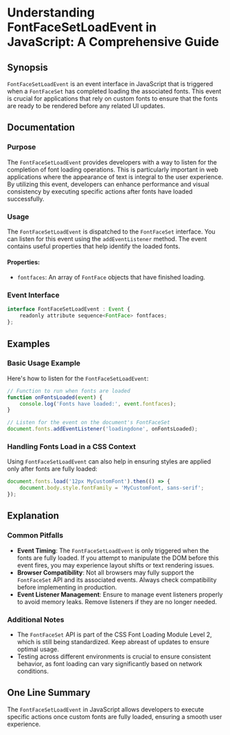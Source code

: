 <!--
Meta Description: # Understanding FontFaceSetLoadEvent in JavaScript: A Comprehensive Guide ## Synopsis `FontFaceSetLoadEvent` is an event interface in JavaScript that ...
Meta Keywords: event, fonts, fontfacesetloadevent, loaded, javascript
-->

# Understanding FontFaceSetLoadEvent in JavaScript: A Comprehensive Guide

## Synopsis
`FontFaceSetLoadEvent` is an event interface in JavaScript that is triggered when a `FontFaceSet` has completed loading the associated fonts. This event is crucial for applications that rely on custom fonts to ensure that the fonts are ready to be rendered before any related UI updates.

## Documentation

### Purpose
The `FontFaceSetLoadEvent` provides developers with a way to listen for the completion of font loading operations. This is particularly important in web applications where the appearance of text is integral to the user experience. By utilizing this event, developers can enhance performance and visual consistency by executing specific actions after fonts have loaded successfully.

### Usage
The `FontFaceSetLoadEvent` is dispatched to the `FontFaceSet` interface. You can listen for this event using the `addEventListener` method. The event contains useful properties that help identify the loaded fonts.

#### Properties:
- `fontfaces`: An array of `FontFace` objects that have finished loading.

### Event Interface
```javascript
interface FontFaceSetLoadEvent : Event {
    readonly attribute sequence<FontFace> fontfaces;
};
```

## Examples

### Basic Usage Example
Here's how to listen for the `FontFaceSetLoadEvent`:

```javascript
// Function to run when fonts are loaded
function onFontsLoaded(event) {
    console.log('Fonts have loaded:', event.fontfaces);
}

// Listen for the event on the document's FontFaceSet
document.fonts.addEventListener('loadingdone', onFontsLoaded);
```

### Handling Fonts Load in a CSS Context
Using `FontFaceSetLoadEvent` can also help in ensuring styles are applied only after fonts are fully loaded:

```javascript
document.fonts.load('12px MyCustomFont').then(() => {
    document.body.style.fontFamily = 'MyCustomFont, sans-serif';
});
```

## Explanation

### Common Pitfalls
- **Event Timing**: The `FontFaceSetLoadEvent` is only triggered when the fonts are fully loaded. If you attempt to manipulate the DOM before this event fires, you may experience layout shifts or text rendering issues.
- **Browser Compatibility**: Not all browsers may fully support the `FontFaceSet` API and its associated events. Always check compatibility before implementing in production.
- **Event Listener Management**: Ensure to manage event listeners properly to avoid memory leaks. Remove listeners if they are no longer needed.

### Additional Notes
- The `FontFaceSet` API is part of the CSS Font Loading Module Level 2, which is still being standardized. Keep abreast of updates to ensure optimal usage.
- Testing across different environments is crucial to ensure consistent behavior, as font loading can vary significantly based on network conditions.

## One Line Summary
The `FontFaceSetLoadEvent` in JavaScript allows developers to execute specific actions once custom fonts are fully loaded, ensuring a smooth user experience.